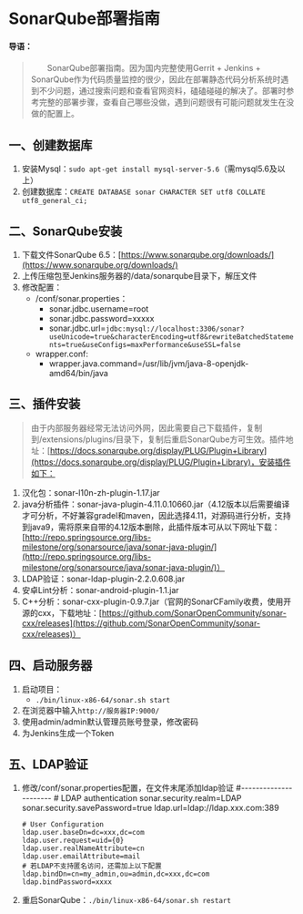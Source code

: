 # SonarQube部署指南
#### 导语：
> 　　SonarQube部署指南。因为国内完整使用Gerrit + Jenkins + SonarQube作为代码质量监控的很少，因此在部署静态代码分析系统时遇到不少问题，通过搜索问题和查看官网资料，磕磕碰碰的解决了。部署时参考完整的部署步骤，查看自己哪些没做，遇到问题很有可能问题就发生在没做的配置上。


## 一、创建数据库
1. 安装Mysql：`sudo apt-get install mysql-server-5.6`（需mysql5.6及以上）
2. 创建数据库：`CREATE DATABASE sonar CHARACTER SET utf8 COLLATE utf8_general_ci;`
  
## 二、SonarQube安装
1. 下载文件SonarQube 6.5：[https://www.sonarqube.org/downloads/](https://www.sonarqube.org/downloads/)
2. 上传压缩包至Jenkins服务器的/data/sonarqube目录下，解压文件
3. 修改配置：
    - /conf/sonar.properties：
        - sonar.jdbc.username=root
        - sonar.jdbc.password=xxxxx
        - sonar.jdbc.url=`jdbc:mysql://localhost:3306/sonar?useUnicode=true&characterEncoding=utf8&rewriteBatchedStatements=true&useConfigs=maxPerformance&useSSL=false`
    - wrapper.conf:
        - wrapper.java.command=/usr/lib/jvm/java-8-openjdk-amd64/bin/java

## 三、插件安装
>由于内部服务器经常无法访问外网，因此需要自己下载插件，复制到/extensions/plugins/目录下，复制后重启SonarQube方可生效。插件地址：[https://docs.sonarqube.org/display/PLUG/Plugin+Library](https://docs.sonarqube.org/display/PLUG/Plugin+Library)，安装插件如下： 

1. 汉化包：sonar-l10n-zh-plugin-1.17.jar
2. java分析插件：sonar-java-plugin-4.11.0.10660.jar（4.12版本以后需要编译才可分析，不好兼容gradel和maven，因此选择4.11，对源码进行分析，支持到java9，需将原来自带的4.12版本删除，此插件版本可从以下网址下载：[http://repo.springsource.org/libs-milestone/org/sonarsource/java/sonar-java-plugin/](http://repo.springsource.org/libs-milestone/org/sonarsource/java/sonar-java-plugin/)）
3. LDAP验证：sonar-ldap-plugin-2.2.0.608.jar
4. 安卓Lint分析：sonar-android-plugin-1.1.jar
5. C++分析：sonar-cxx-plugin-0.9.7.jar（官网的SonarCFamily收费，使用开源的cxx，下载地址：[https://github.com/SonarOpenCommunity/sonar-cxx/releases](https://github.com/SonarOpenCommunity/sonar-cxx/releases)）

## 四、启动服务器
1. 启动项目：
    - `./bin/linux-x86-64/sonar.sh start`
2. 在浏览器中输入`http://服务器IP:9000/`
3. 使用admin/admin默认管理员账号登录，修改密码
4. 为Jenkins生成一个Token


## 五、LDAP验证
1. 修改/conf/sonar.properties配置，在文件末尾添加ldap验证
       #----------------------
       # LDAP authentication
       sonar.security.realm=LDAP
       sonar.security.savePassword=true
       ldap.url=ldap://ldap.xxx.com:389

       # User Configuration
       ldap.user.baseDn=dc=xxx,dc=com
       ldap.user.request=uid={0}
       ldap.user.realNameAttribute=cn
       ldap.user.emailAttribute=mail
       # 若LDAP不支持匿名访问，还需加上以下配置
       ldap.bindDn=cn=my_admin,ou=admin,dc=xxx,dc=com
       ldap.bindPassword=xxxx
2. 重启SonarQube：`./bin/linux-x86-64/sonar.sh restart`




